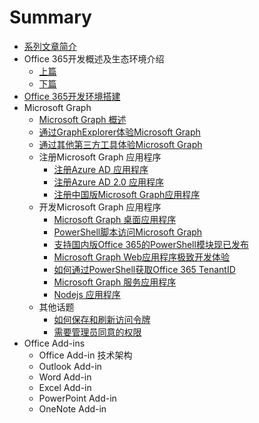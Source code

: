 # Summary

* [系列文章简介](README.md)
* Office 365开发概述及生态环境介绍
    * [上篇](docs/office365dev-overview-1.md)
    * [下篇](docs/office365dev-overview-2.md)
* [Office 365开发环境搭建](/docs/office365devenv.md)
* Microsoft Graph
    * [Microsoft Graph 概述](/docs/microsoftgraphoverview.md)
    * [通过GraphExplorer体验Microsoft Graph](/docs/graphexplorer.md)
    * [通过其他第三方工具体验Microsoft Graph](/docs/graph-tools.md)
    * 注册Microsoft Graph 应用程序
        * [注册Azure AD 应用程序](/docs/applicationregisteration.md)
        * [注册Azure AD 2.0 应用程序](/docs/applicationregisteration2.0.md)
        * [注册中国版Microsoft Graph应用程序](/docs/chinaoffice365applicationregisteration.md)
    * 开发Microsoft Graph 应用程序
        * [Microsoft Graph 桌面应用程序](/docs/desktopapplication.md)
        * [PowerShell脚本访问Microsoft Graph](/docs/powershell-application.md)
        * [支持国内版Office 365的PowerShell模块现已发布](/docs/powershell-module.md)
        * [Microsoft Graph  Web应用程序极致开发体验](/docs/webapplication.md)
        * [如何通过PowerShell获取Office 365 TenantID](/docs/gettenantid.md)
        * [Microsoft Graph  服务应用程序](/docs/deamonapplication.md)
        * [Nodejs 应用程序](/docs/nodejsapplication.md)
    * 其他话题
        * [如何保存和刷新访问令牌](/docs/accesstoken.md)
        * [需要管理员同意的权限](/docs/adminconsent.md)
* Office Add-ins
    * Office Add-in 技术架构
    * Outlook Add-in
    * Word Add-in
    * Excel Add-in
    * PowerPoint Add-in
    * OneNote Add-in



